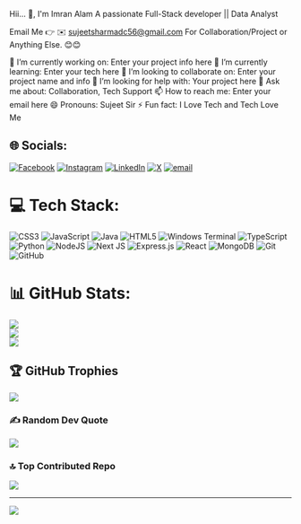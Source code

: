Hii... 👋, I'm Imran Alam
A passionate Full-Stack developer  || Data Analyst

Email Me 👉 ✉️ sujeetsharmadc56@gmail.com For Collaboration/Project or Anything Else. 😊😊

🔭 I’m currently working on: Enter your project info here
🌱 I’m currently learning: Enter your tech here
👯 I’m looking to collaborate on: Enter your project name and info
🤔 I’m looking for help with: Your project here
💬 Ask me about: Collaboration, Tech Support
📫 How to reach me: Enter your email here
😄 Pronouns: Sujeet Sir
⚡ Fun fact: I Love Tech and Tech Love Me

## 🌐 Socials:
[![Facebook](https://img.shields.io/badge/Facebook-%231877F2.svg?logo=Facebook&logoColor=white)](https://facebook.com/profile.php?id=100084628323690) [![Instagram](https://img.shields.io/badge/Instagram-%23E4405F.svg?logo=Instagram&logoColor=white)](https://instagram.com/sujeetshar14921) [![LinkedIn](https://img.shields.io/badge/LinkedIn-%230077B5.svg?logo=linkedin&logoColor=white)](https://linkedin.com/in/sujeet-sharma-13090326b) [![X](https://img.shields.io/badge/X-black.svg?logo=X&logoColor=white)](https://x.com/@sujeetshar14921) [![email](https://img.shields.io/badge/Email-D14836?logo=gmail&logoColor=white)](mailto:sujeetsharmadc56@gmal.com) 

# 💻 Tech Stack:
![CSS3](https://img.shields.io/badge/css3-%231572B6.svg?style=for-the-badge&logo=css3&logoColor=white) ![JavaScript](https://img.shields.io/badge/javascript-%23323330.svg?style=for-the-badge&logo=javascript&logoColor=%23F7DF1E) ![Java](https://img.shields.io/badge/java-%23ED8B00.svg?style=for-the-badge&logo=openjdk&logoColor=white) ![HTML5](https://img.shields.io/badge/html5-%23E34F26.svg?style=for-the-badge&logo=html5&logoColor=white) ![Windows Terminal](https://img.shields.io/badge/Windows%20Terminal-%234D4D4D.svg?style=for-the-badge&logo=windows-terminal&logoColor=white) ![TypeScript](https://img.shields.io/badge/typescript-%23007ACC.svg?style=for-the-badge&logo=typescript&logoColor=white) ![Python](https://img.shields.io/badge/python-3670A0?style=for-the-badge&logo=python&logoColor=ffdd54) ![NodeJS](https://img.shields.io/badge/node.js-6DA55F?style=for-the-badge&logo=node.js&logoColor=white) ![Next JS](https://img.shields.io/badge/Next-black?style=for-the-badge&logo=next.js&logoColor=white) ![Express.js](https://img.shields.io/badge/express.js-%23404d59.svg?style=for-the-badge&logo=express&logoColor=%2361DAFB) ![React](https://img.shields.io/badge/react-%2320232a.svg?style=for-the-badge&logo=react&logoColor=%2361DAFB) ![MongoDB](https://img.shields.io/badge/MongoDB-%234ea94b.svg?style=for-the-badge&logo=mongodb&logoColor=white) ![Git](https://img.shields.io/badge/git-%23F05033.svg?style=for-the-badge&logo=git&logoColor=white) ![GitHub](https://img.shields.io/badge/github-%23121011.svg?style=for-the-badge&logo=github&logoColor=white)
# 📊 GitHub Stats:
![](https://github-readme-stats.vercel.app/api?username=sujeetshar14921&theme=dark&hide_border=false&include_all_commits=true&count_private=false)<br/>
![](https://nirzak-streak-stats.vercel.app/?user=sujeetshar14921&theme=dark&hide_border=false)<br/>
![](https://github-readme-stats.vercel.app/api/top-langs/?username=sujeetshar14921&theme=dark&hide_border=false&include_all_commits=true&count_private=false&layout=compact)

## 🏆 GitHub Trophies
![](https://github-profile-trophy.vercel.app/?username=sujeetshar14921&theme=radical&no-frame=false&no-bg=true&margin-w=4)

### ✍️ Random Dev Quote
![](https://quotes-github-readme.vercel.app/api?type=horizontal&theme=radical)

### 🔝 Top Contributed Repo
![](https://github-contributor-stats.vercel.app/api?username=sujeetshar14921&limit=5&theme=dark&combine_all_yearly_contributions=true)

---
[![](https://visitcount.itsvg.in/api?id=sujeetshar14921&icon=0&color=0)](https://visitcount.itsvg.in)

<!-- Proudly created with GPRM ( https://gprm.itsvg.in ) -->
